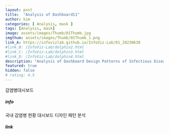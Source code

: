 ```yaml
---
layout: post
title:  "Analysis of Dashboard11"
author: kim
categories: [ Analysis, mask ]
tags: [Analysis, mask]
image: assets/images/Thumb/01Thumb.jpg
imgthum: assets/images/Thumb/01Thumb_1.png
link_A: https://infovizlab.github.io/InfoViz-Lab/01_20230630
#link_B: /InfoViz-Lab/dolphin2.html
#link_C: /InfoViz-Lab/dolphin3.html
#link_D: /InfoViz-Lab/dolphin4.html
description: "Analysis of Dashboard Design Patterns of Infectious Diseases in Korea"
featured: true
hidden: false
# rating: 4.5
---
```


감염병대시보드

##### info
국내 감염병 현황 대시보드 디자인 패턴 분석

##### link

